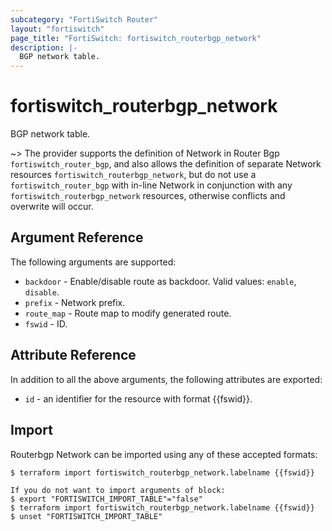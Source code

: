 ```yaml
---
subcategory: "FortiSwitch Router"
layout: "fortiswitch"
page_title: "FortiSwitch: fortiswitch_routerbgp_network"
description: |-
  BGP network table.
---
```


# fortiswitch_routerbgp_network
BGP network table.

~> The provider supports the definition of Network in Router Bgp `fortiswitch_router_bgp`, and also allows the definition of separate Network resources `fortiswitch_routerbgp_network`, but do not use a `fortiswitch_router_bgp` with in-line Network in conjunction with any `fortiswitch_routerbgp_network` resources, otherwise conflicts and overwrite will occur.



## Argument Reference

The following arguments are supported:

* `backdoor` - Enable/disable route as backdoor. Valid values: `enable`, `disable`.
* `prefix` - Network prefix.
* `route_map` - Route map to modify generated route.
* `fswid` - ID.


## Attribute Reference

In addition to all the above arguments, the following attributes are exported:
* `id` - an identifier for the resource with format {{fswid}}.

## Import

Routerbgp Network can be imported using any of these accepted formats:
```
$ terraform import fortiswitch_routerbgp_network.labelname {{fswid}}

If you do not want to import arguments of block:
$ export "FORTISWITCH_IMPORT_TABLE"="false"
$ terraform import fortiswitch_routerbgp_network.labelname {{fswid}}
$ unset "FORTISWITCH_IMPORT_TABLE"
```
